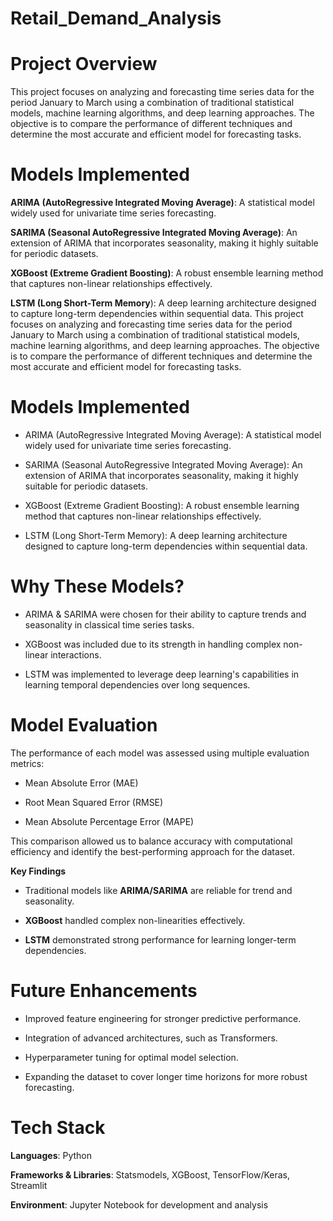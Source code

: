 # Retail_Demand_Analysis

# **Project Overview**

This project focuses on analyzing and forecasting time series data for the period January to March using a combination of traditional statistical models, machine learning algorithms, and deep learning approaches. The objective is to compare the performance of different techniques and determine the most accurate and efficient model for forecasting tasks.

# **Models Implemented**

**ARIMA (AutoRegressive Integrated Moving Average)**: A statistical model widely used for univariate time series forecasting.

**SARIMA (Seasonal AutoRegressive Integrated Moving Average)**: An extension of ARIMA that incorporates seasonality, making it highly suitable for periodic datasets.

**XGBoost (Extreme Gradient Boosting)**: A robust ensemble learning method that captures non-linear relationships effectively.

**LSTM (Long Short-Term Memory**): A deep learning architecture designed to capture long-term dependencies within sequential data.
This project focuses on analyzing and forecasting time series data for the period January to March using a combination of traditional statistical models, machine learning algorithms, and deep learning approaches. The objective is to compare the performance of different techniques and determine the most accurate and efficient model for forecasting tasks.

# **Models Implemented**
* ARIMA (AutoRegressive Integrated Moving Average): A statistical model widely used for univariate time series forecasting.

* SARIMA (Seasonal AutoRegressive Integrated Moving Average): An extension of ARIMA that incorporates seasonality, making it highly suitable for periodic datasets.

* XGBoost (Extreme Gradient Boosting): A robust ensemble learning method that captures non-linear relationships effectively.

* LSTM (Long Short-Term Memory): A deep learning architecture designed to capture long-term dependencies within sequential data.

# **Why These Models?**
* ARIMA & SARIMA were chosen for their ability to capture trends and seasonality in classical time series tasks.

* XGBoost was included due to its strength in handling complex non-linear interactions.

* LSTM was implemented to leverage deep learning's capabilities in learning temporal dependencies over long sequences.

# **Model Evaluation**
The performance of each model was assessed using multiple evaluation metrics:

* Mean Absolute Error (MAE)

* Root Mean Squared Error (RMSE)

* Mean Absolute Percentage Error (MAPE)

This comparison allowed us to balance accuracy with computational efficiency and identify the best-performing approach for the dataset.


**Key Findings**

* Traditional models like **ARIMA/SARIMA** are reliable for trend and seasonality.

* **XGBoost** handled complex non-linearities effectively.

* **LSTM** demonstrated strong performance for learning longer-term dependencies.

# **Future Enhancements**

* Improved feature engineering for stronger predictive performance.

* Integration of advanced architectures, such as Transformers.

* Hyperparameter tuning for optimal model selection.

* Expanding the dataset to cover longer time horizons for more robust forecasting.

# **Tech Stack**
**Languages**: Python

**Frameworks & Libraries**: Statsmodels, XGBoost, TensorFlow/Keras, Streamlit

**Environment**: Jupyter Notebook for development and analysis
